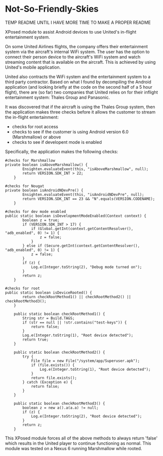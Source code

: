 # Not-So-Friendly-Skies

TEMP README UNTIL I HAVE MORE TIME TO MAKE A PROPER README

XPosed module to assist Android devices to use United's in-flight entertainment system.

On some United Airlines flights, the company offers their entertainment system via the aircraft's internal WiFi system. The user has the option to connect their person device to the aircraft's WiFi system and watch streaming content that is available on the aircraft. This is achieved by using United's mobile application.

United also contracts the WiFi system and the entertainment system to a third party contractor. Based on what I found by decompiling the Android application (and looking briefly at the code on the second half of a 5 hour flight), there are (so far) two companies that United relies on for their inflight entertainment system: Thales Group and Panasonic.

It was discovered that if the aircraft is using the Thales Group system, then the application makes three checks before it allows the customer to stream the in-flight entertainment:

* checks for root access
* checks to see if the customer is using Android version 6.0 (Marshmallow) or above
* checks to see if developent mode is enabled

Specifically, the application makes the following checks:

```
#checks for Marshmallow
private boolean isAboveMarshmallow() {
        Ensighten.evaluateEvent(this, "isAboveMarshmallow", null);
        return VERSION.SDK_INT > 22;
    }
    
#checks for Nougat
private boolean isAndroidNDevPre() {
        Ensighten.evaluateEvent(this, "isAndroidNDevPre", null);
        return VERSION.SDK_INT == 23 && "N".equals(VERSION.CODENAME);
    }
    
#checks for dev mode enabled
public static boolean isDevelopmentModeEnabled(Context context) {
        boolean z = true;
        if (VERSION.SDK_INT > 17) {
            if (Global.getInt(context.getContentResolver(), "adb_enabled", 0) != 1) {
                z = false;
            }
        } else if (Secure.getInt(context.getContentResolver(), "adb_enabled", 0) != 1) {
            z = false;
        }
        if (z) {
            Log.e(Integer.toString(2), "Debug mode turned on");
        }
        return z;
    }
    
#checks for root
public static boolean isDeviceRooted() {
        return checkRootMethod1() || checkRootMethod2() || checkRootMethod3();
    }

    public static boolean checkRootMethod1() {
        String str = Build.TAGS;
        if (str == null || !str.contains("test-keys")) {
            return false;
        }
        Log.e(Integer.toString(1), "Root device detected");
        return true;
    }

    public static boolean checkRootMethod2() {
        try {
            File file = new File("/system/app/Superuser.apk");
            if (file.exists()) {
                Log.e(Integer.toString(1), "Root device detected");
            }
            return file.exists();
        } catch (Exception e) {
            return false;
        }
    }

    public static boolean checkRootMethod3() {
        boolean z = new a().a(a.a) != null;
        if (z) {
            Log.e(Integer.toString(2), "Root device detected");
        }
        return z;
    }
```
    
This XPosed module forces all of the above methods to always return 'false' which results in the United player to continue functioning as normal. This module was tested on a Nexus 6 running Marshmallow while rooted.
